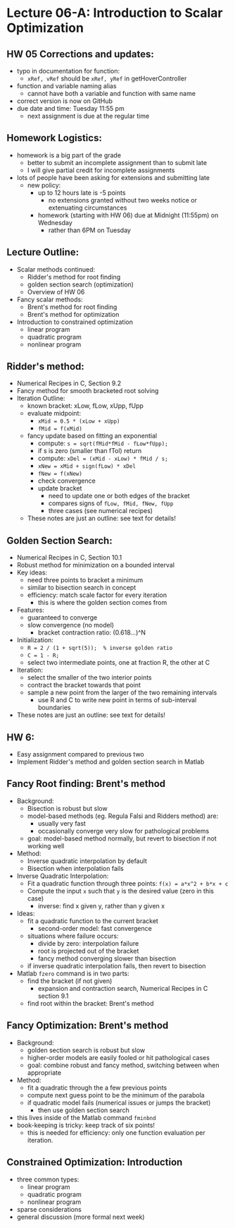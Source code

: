# Lecture 06-A:  Introduction to Scalar Optimization

## HW 05 Corrections and updates:
- typo in documentation for function:
  - `xRef, vRef` should be `xRef, yRef` in getHoverController
- function and variable naming alias
  - cannot have both a variable and function with same name
- correct version is now on GitHub
- due date and time: Tuesday 11:55 pm
  - next assignment is due at the regular time

## Homework Logistics:
- homework is a big part of the grade
  - better to submit an incomplete assignment than to submit late
  - I will give partial credit for incomplete assignments
- lots of people have been asking for extensions and submitting late
  - new policy:
    - up to 12 hours late is -5 points
      - no extensions granted without two weeks notice or extenuating circumstances
    - homework (starting with HW 06) due at Midnight (11:55pm) on Wednesday
      - rather than 6PM on Tuesday

## Lecture Outline:
- Scalar methods continued:
  - Ridder's method for root finding
  - golden section search (optimization)
  - Overview of HW 06
- Fancy scalar methods:
  - Brent's method for root finding
  - Brent's method for optimization
- Introduction to constrained optimization
  - linear program
  - quadratic program
  - nonlinear program

## Ridder's method:
- Numerical Recipes in C, Section 9.2
- Fancy method for smooth bracketed root solving
- Iteration Outline:
  - known bracket: xLow, fLow, xUpp, fUpp
  - evaluate midpoint:
    - `xMid = 0.5 * (xLow + xUpp)`
    - `fMid = f(xMid)`
  - fancy update based on fitting an exponential
    - compute:  `s = sqrt(fMid*fMid - fLow*fUpp);`
    - if s is zero (smaller than fTol) return
    - compute: `xDel = (xMid - xLow) * fMid / s;`
    - `xNew = xMid + sign(fLow) * xDel`
    - `fNew = f(xNew)`
    - check convergence
    - update bracket
      - need to update one or both edges of the bracket
      - compares signs of `fLow, fMid, fNew, fUpp`
      - three cases (see numerical recipes)
  - These notes are just an outline:  see text for details!

## Golden Section Search:
- Numerical Recipes in C, Section 10.1
- Robust method for minimization on a bounded interval
- Key ideas:
  - need three points to bracket a minimum
  - similar to bisection search in concept
  - efficiency: match scale factor for every iteration
    - this is where the golden section comes from
- Features:
  - guaranteed to converge
  - slow convergence (no model)
    - bracket contraction ratio: (0.618...)^N
- Initialization:
  - `R = 2 / (1 + sqrt(5));  % inverse golden ratio`
  - `C = 1 - R;`
  - select two intermediate points, one at fraction R, the other at C
- Iteration:
  - select the smaller of the two interior points
  - contract the bracket towards that point
  - sample a new point from the larger of the two remaining intervals
    - use R and C to write new point in terms of sub-interval boundaries
- These notes are just an outline:  see text for details!

## HW 6:
- Easy assignment compared to previous two
- Implement Ridder's method and golden section search in Matlab

## Fancy Root finding:  Brent's method
- Background:
  - Bisection is robust but slow
  - model-based methods (eg. Regula Falsi and Ridders method) are:
    - usually very fast
    - occasionally converge very slow for pathological problems
  - goal: model-based method normally, but revert to bisection if not working well
- Method:
  - Inverse quadratic interpolation by default
  - Bisection when interpolation fails
- Inverse Quadratic Interpolation:
  - Fit a quadratic function through three points: `f(x) = a*x^2 + b*x + c`
  - Compute the input `x` such that `y` is the desired value (zero in this case)
    - inverse: find x given y, rather than y given x
- Ideas:
  - fit a quadratic function to the current bracket
    - second-order model: fast convergence
  - situations where failure occurs:
    - divide by zero: interpolation failure
    - root is projected out of the bracket
    - fancy method converging slower than bisection
  - if inverse quadratic interpolation fails, then revert to bisection
- Matlab `fzero` command is in two parts:
  - find the bracket (if not given)
    - expansion and contraction search, Numerical Recipes in C section 9.1
  - find root within the bracket: Brent's method

## Fancy Optimization:  Brent's method
- Background:
  - golden section search is robust but slow
  - higher-order models are easily fooled or hit pathological cases
  - goal: combine robust and fancy method, switching between when appropriate
- Method:
  - fit a quadratic through the a few previous points
  - compute next guess point to be the minimum of the parabola
  - if quadratic model fails (numerical issues or jumps the bracket)
    - then use golden section search
- this lives inside of the Matlab command `fminbnd`
- book-keeping is tricky: keep track of six points!
  - this is needed for efficiency: only one function evaluation per iteration.


## Constrained Optimization: Introduction
- three common types:
  - linear program
  - quadratic program
  - nonlinear program
- sparse considerations
- general discussion (more formal next week)
